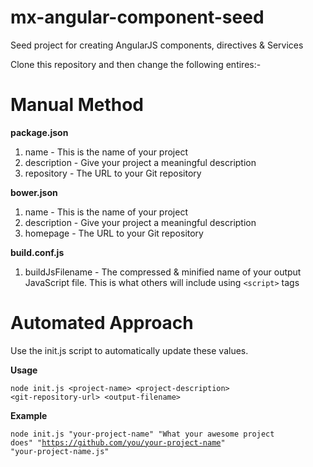 # mx-angular-component-seed
Seed project for creating AngularJS components, directives &amp; Services

Clone this repository and then change the following entires:-

# Manual Method

**package.json**
1. name - This is the name of your project
2. description - Give your project a meaningful description
3. repository - The URL to your Git repository

**bower.json**
1. name - This is the name of your project
2. description - Give your project a meaningful description
3. homepage - The URL to your Git repository

**build.conf.js**
1. buildJsFilename - The compressed & minified name of your output JavaScript file. This is what others will include using <code>&lt;script&gt;</code> tags

# Automated Approach
Use the init.js script to automatically update these values.

**Usage**

<code>node init.js &lt;project-name&gt; &lt;project-description&gt; &lt;git-repository-url&gt; &lt;output-filename&gt;</code>

**Example**

<code>node init.js "your-project-name" "What your awesome project does" "https://github.com/you/your-project-name" "your-project-name.js"</code>